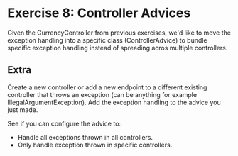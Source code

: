 # Exercise 8: Controller Advices

Given the CurrencyController from previous exercises, we'd like to move the exception handling into a specific class (ControllerAdvice) to bundle specific exception handling instead of spreading acros multiple controllers.

## Extra

Create a new controller or add a new endpoint to a different existing controller that throws an exception (can be anything for example IllegalArgumentException). Add the exception handling to the advice you just made.

See if you can configure the advice to:

* Handle all exceptions thrown in all controllers.
* Only handle exception thrown in specific controllers.
